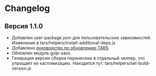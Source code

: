 Changelog
=========

Версия 1.1.0
------------

* Добавлен user-package.json для пользовательских зависимостей. Изменения в tars/helpers/install-additional-deps.js
* Добавлено <a href="https://github.com/artem-malko/tars/blob/master/docs/update-guide.md" target="_blank">руководство по обновлению TARS</a>
* Обновлен модуль gulp-sass.
* Генерация версии сборки перенесена в отдельный хелпер, что упрощает ее кастомизацию. Находится тут: tars/helpers/set-build-version.js